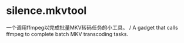 # silence.mkvtool
一个调用ffmpeg以完成批量MKV转码任务的小工具。 / A gadget that calls ffmpeg to complete batch MKV transcoding tasks.
